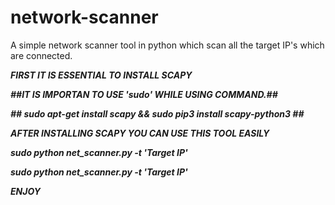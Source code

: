 # network-scanner
A simple network scanner tool in python which scan all the target IP's which are connected.

***FIRST IT IS ESSENTIAL TO INSTALL SCAPY***


***##IT IS IMPORTAN TO USE 'sudo' WHILE USING COMMAND.##***


***## sudo apt-get install scapy && sudo pip3 install scapy-python3 ##***


***AFTER INSTALLING SCAPY YOU CAN USE THIS TOOL EASILY***


***sudo python net_scanner.py -t 'Target IP'***


***sudo python net_scanner.py -t 'Target IP'***

***ENJOY***
